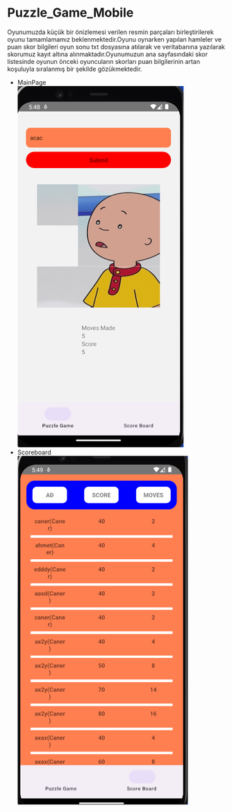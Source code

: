 # Puzzle_Game_Mobile
 
 
 Oyunumuzda küçük bir önizlemesi verilen resmin parçaları birleştirilerek oyunu tamamlamamız beklenmektedir.Oyunu oynarken yapılan hamleler ve puan skor bilgileri oyun sonu txt dosyasına atılarak ve veritabanına yazılarak skorumuz kayıt altına alınmaktadır.Oyunumuzun ana sayfasındaki skor listesinde oyunun önceki oyuncuların skorları puan bilgilerinin artan koşuluyla sıralanmış bir şekilde gözükmektedir.
 </br>
<ul>
<li>MainPage
</br>
<img src="https://github.com/caner24/PuzzleGame_Mobile/blob/master/src/assets/Mobile.png">
</li>
<li>Scoreboard
</br>
<img src="https://github.com/caner24/PuzzleGame_Mobile/blob/master/src/assets/Mobile-2.png">
</li>
